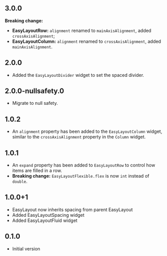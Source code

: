 ## 3.0.0

**Breaking change:**
- **EasyLayoutRow:** `alignment` renamed to `mainAxisAlignment`, added `crossAxisAlignment`;
- **EasyLayoutColumn:** `alignment` renamed to `crossAxisAlignment`, added `mainAxisAlignment`.

## 2.0.0

* Added the `EasyLayoutDivider` widget to set the spaced divider.

## 2.0.0-nullsafety.0

* Migrate to null safety.

## 1.0.2

* An `alignment` property has been added to the `EasyLayoutColumn` widget, similar to the `crossAxisAlignment` property in the `Column` widget.

## 1.0.1

* An `expand` property has been added to `EasyLayoutRow` to control how items are filled in a row. 
* **Breaking change:** `EasyLayoutFlexible.flex` is now `int` instead of `double`.

## 1.0.0+1

* EasyLayout now inherits spacing from parent EasyLayout
* Added EasyLayoutSpacing widget
* Added EasyLayoutFluid widget

## 0.1.0

* Initial version
